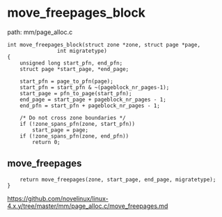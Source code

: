 move_freepages_block
========================================

path: mm/page_alloc.c
```
int move_freepages_block(struct zone *zone, struct page *page,
                int migratetype)
{
    unsigned long start_pfn, end_pfn;
    struct page *start_page, *end_page;

    start_pfn = page_to_pfn(page);
    start_pfn = start_pfn & ~(pageblock_nr_pages-1);
    start_page = pfn_to_page(start_pfn);
    end_page = start_page + pageblock_nr_pages - 1;
    end_pfn = start_pfn + pageblock_nr_pages - 1;

    /* Do not cross zone boundaries */
    if (!zone_spans_pfn(zone, start_pfn))
        start_page = page;
    if (!zone_spans_pfn(zone, end_pfn))
        return 0;
```

move_freepages
----------------------------------------

```
    return move_freepages(zone, start_page, end_page, migratetype);
}
```

https://github.com/novelinux/linux-4.x.y/tree/master/mm/page_alloc.c/move_freepages.md
